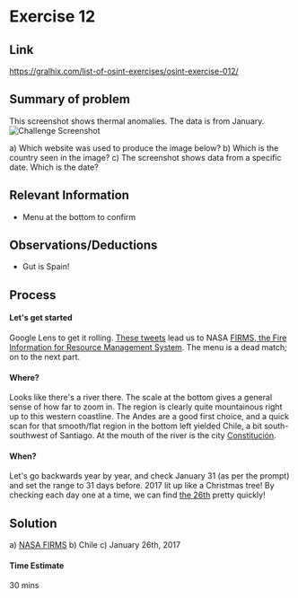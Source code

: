 # Exercise 12

## Link
https://gralhix.com/list-of-osint-exercises/osint-exercise-012/

## Summary of problem

This screenshot shows thermal anomalies. The data is from January.
![Challenge Screenshot](https://gralhix.com/wp-content/uploads/2023/08/osintexercise012.webp) 

a) Which website was used to produce the image below?
b) Which is the country seen in the image?
c) The screenshot shows data from a specific date. Which is the date?

## Relevant Information

- Menu at the bottom to confirm


## Observations/Deductions

- Gut is Spain!

## Process

#### Let's get started
Google Lens to get it rolling. [These tweets](https://twitter.com/Michael45231497/status/1753707111828062252) lead us to NASA [FIRMS, the Fire Information for Resource Management System](https://firms.modaps.eosdis.nasa.gov/map/). The menu is a dead match; on to the next part.

#### Where?

Looks like there's a river there. The scale at the bottom gives a general sense of how far to zoom in. The region is clearly quite mountainous right up to this western coastline. The Andes are a good first choice, and a quick scan for that smooth/flat region in the bottom left yielded Chile, a bit south-southwest of Santiago. At the mouth of the river is the city [Constitución](https://www.google.com/maps/place/Constituci%C3%B3n,+Constitucion,+Maule,+Chile/@-35.5580239,-72.7421976,9.46z/data=!4m6!3m5!1s0x96665f4687ed19f5:0x18b1075e8c2e2b21!8m2!3d-35.3306433!4d-72.4103962!16zL20vMGRjMDk0?entry=ttu).

#### When?

Let's go backwards year by year, and check January 31 (as per the prompt) and set the range to 31 days before. 2017 lit up like a Christmas tree! By checking each day one at a time, we can find [the 26th](https://firms.modaps.eosdis.nasa.gov/map/#d:2017-01-26;l:fires_all,countries,country-outline,earth;@-72.63,-35.68,9.43z) pretty quickly!

## Solution

a) [NASA FIRMS](https://firms.modaps.eosdis.nasa.gov/map/)
b) Chile
c) January 26th, 2017

#### Time Estimate
30 mins